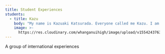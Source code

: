 ```yaml
---
title: Student Experiences
students:
  - title: Kazu
    body: "My name is Kazuaki Katsurada. Everyone called me Kazu. I am 16 years old and from Tokyo in Japan. I came to New Zealand last April.\n\r\nI was surprised at the town because in Japan there are many shops but in Wanganui there is only one main street and all shops close at 5 o'clock everyday.\r\n\r\nMy school life is very good. It is better than last year because I can speak English more than last year and my rugby skill is getting better.\r\n\r\nThis year's host family have two brothers and one sister, they are very kind people.\r\n\r\nMy hobbies are listening to music, playing sports and talking with my friends on the phone. I have been playing rugby since I was 6 years old and I was a member of a best Tokyo rugby team when I was junior high school student. When I played first match in N.Z I couldn't play very well because I was nervous and I couldn't communicate with my team members. I really realized that communication is very important for people. However I can communicate with my team members this year. I am enjoying playing rugby more than when I played in Japan because New Zealand is a kingdom of rugby. I am proud of playing rugby in New Zealand."
    image: >-
      https://res.cloudinary.com/whanganuihigh/image/upload/v1554243763/Oliver_Keelty_won_Male_Instructor_award.jpg
---
```

A group of international experiences
